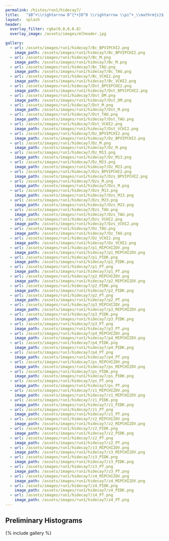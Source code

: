 ```yaml
---
permalink: /histos/run1/hidecay7/
title:   "$B^+\\rightarrow D^{*+}D^0 \\rightarrow \\pi^+_\\mathrm{s}$ || $K^-\\pi^+\\pi^-\\pi^+$ || $K^+\\pi^-\\pi^+\\pi^-$"
layout:  splash
header:
  overlay_filter: rgba(0,0,0,0.8)
  overlay_image: /assets/images/mlheader.jpg

gallery:
  - url: /assets/images/run1/hidecay7/Bc_BPVIPCHI2.png
    image_path: /assets/images/run1/hidecay7/Bc_BPVIPCHI2.png
  - url: /assets/images/run1/hidecay7/Bc_M.png
    image_path: /assets/images/run1/hidecay7/Bc_M.png
  - url: /assets/images/run1/hidecay7/Bc_TAU.png
    image_path: /assets/images/run1/hidecay7/Bc_TAU.png
  - url: /assets/images/run1/hidecay7/Bc_VCHI2.png
    image_path: /assets/images/run1/hidecay7/Bc_VCHI2.png
  - url: /assets/images/run1/hidecay7/Dst_BPVIPCHI2.png
    image_path: /assets/images/run1/hidecay7/Dst_BPVIPCHI2.png
  - url: /assets/images/run1/hidecay7/Dst_DM.png
    image_path: /assets/images/run1/hidecay7/Dst_DM.png
  - url: /assets/images/run1/hidecay7/Dst_M.png
    image_path: /assets/images/run1/hidecay7/Dst_M.png
  - url: /assets/images/run1/hidecay7/Dst_TAU.png
    image_path: /assets/images/run1/hidecay7/Dst_TAU.png
  - url: /assets/images/run1/hidecay7/Dst_VCHI2.png
    image_path: /assets/images/run1/hidecay7/Dst_VCHI2.png
  - url: /assets/images/run1/hidecay7/Dz_BPVIPCHI2.png
    image_path: /assets/images/run1/hidecay7/Dz_BPVIPCHI2.png
  - url: /assets/images/run1/hidecay7/Dz_M.png
    image_path: /assets/images/run1/hidecay7/Dz_M.png
  - url: /assets/images/run1/hidecay7/Dz_M13.png
    image_path: /assets/images/run1/hidecay7/Dz_M13.png
  - url: /assets/images/run1/hidecay7/Dz_M23.png
    image_path: /assets/images/run1/hidecay7/Dz_M23.png
  - url: /assets/images/run1/hidecay7/Dzs_BPVIPCHI2.png
    image_path: /assets/images/run1/hidecay7/Dzs_BPVIPCHI2.png
  - url: /assets/images/run1/hidecay7/Dzs_M.png
    image_path: /assets/images/run1/hidecay7/Dzs_M.png
  - url: /assets/images/run1/hidecay7/Dzs_M13.png
    image_path: /assets/images/run1/hidecay7/Dzs_M13.png
  - url: /assets/images/run1/hidecay7/Dzs_M23.png
    image_path: /assets/images/run1/hidecay7/Dzs_M23.png
  - url: /assets/images/run1/hidecay7/Dzs_TAU.png
    image_path: /assets/images/run1/hidecay7/Dzs_TAU.png
  - url: /assets/images/run1/hidecay7/Dzs_VCHI2.png
    image_path: /assets/images/run1/hidecay7/Dzs_VCHI2.png
  - url: /assets/images/run1/hidecay7/Dz_TAU.png
    image_path: /assets/images/run1/hidecay7/Dz_TAU.png
  - url: /assets/images/run1/hidecay7/Dz_VCHI2.png
    image_path: /assets/images/run1/hidecay7/Dz_VCHI2.png
  - url: /assets/images/run1/hidecay7/p1_MIPCHI2DV.png
    image_path: /assets/images/run1/hidecay7/p1_MIPCHI2DV.png
  - url: /assets/images/run1/hidecay7/p1_PIDK.png
    image_path: /assets/images/run1/hidecay7/p1_PIDK.png
  - url: /assets/images/run1/hidecay7/p1_PT.png
    image_path: /assets/images/run1/hidecay7/p1_PT.png
  - url: /assets/images/run1/hidecay7/p2_MIPCHI2DV.png
    image_path: /assets/images/run1/hidecay7/p2_MIPCHI2DV.png
  - url: /assets/images/run1/hidecay7/p2_PIDK.png
    image_path: /assets/images/run1/hidecay7/p2_PIDK.png
  - url: /assets/images/run1/hidecay7/p2_PT.png
    image_path: /assets/images/run1/hidecay7/p2_PT.png
  - url: /assets/images/run1/hidecay7/p3_MIPCHI2DV.png
    image_path: /assets/images/run1/hidecay7/p3_MIPCHI2DV.png
  - url: /assets/images/run1/hidecay7/p3_PIDK.png
    image_path: /assets/images/run1/hidecay7/p3_PIDK.png
  - url: /assets/images/run1/hidecay7/p3_PT.png
    image_path: /assets/images/run1/hidecay7/p3_PT.png
  - url: /assets/images/run1/hidecay7/p4_MIPCHI2DV.png
    image_path: /assets/images/run1/hidecay7/p4_MIPCHI2DV.png
  - url: /assets/images/run1/hidecay7/p4_PIDK.png
    image_path: /assets/images/run1/hidecay7/p4_PIDK.png
  - url: /assets/images/run1/hidecay7/p4_PT.png
    image_path: /assets/images/run1/hidecay7/p4_PT.png
  - url: /assets/images/run1/hidecay7/ps_MIPCHI2DV.png
    image_path: /assets/images/run1/hidecay7/ps_MIPCHI2DV.png
  - url: /assets/images/run1/hidecay7/ps_PIDK.png
    image_path: /assets/images/run1/hidecay7/ps_PIDK.png
  - url: /assets/images/run1/hidecay7/ps_PT.png
    image_path: /assets/images/run1/hidecay7/ps_PT.png
  - url: /assets/images/run1/hidecay7/z1_MIPCHI2DV.png
    image_path: /assets/images/run1/hidecay7/z1_MIPCHI2DV.png
  - url: /assets/images/run1/hidecay7/z1_PIDK.png
    image_path: /assets/images/run1/hidecay7/z1_PIDK.png
  - url: /assets/images/run1/hidecay7/z1_PT.png
    image_path: /assets/images/run1/hidecay7/z1_PT.png
  - url: /assets/images/run1/hidecay7/z2_MIPCHI2DV.png
    image_path: /assets/images/run1/hidecay7/z2_MIPCHI2DV.png
  - url: /assets/images/run1/hidecay7/z2_PIDK.png
    image_path: /assets/images/run1/hidecay7/z2_PIDK.png
  - url: /assets/images/run1/hidecay7/z2_PT.png
    image_path: /assets/images/run1/hidecay7/z2_PT.png
  - url: /assets/images/run1/hidecay7/z3_MIPCHI2DV.png
    image_path: /assets/images/run1/hidecay7/z3_MIPCHI2DV.png
  - url: /assets/images/run1/hidecay7/z3_PIDK.png
    image_path: /assets/images/run1/hidecay7/z3_PIDK.png
  - url: /assets/images/run1/hidecay7/z3_PT.png
    image_path: /assets/images/run1/hidecay7/z3_PT.png
  - url: /assets/images/run1/hidecay7/z4_MIPCHI2DV.png
    image_path: /assets/images/run1/hidecay7/z4_MIPCHI2DV.png
  - url: /assets/images/run1/hidecay7/z4_PIDK.png
    image_path: /assets/images/run1/hidecay7/z4_PIDK.png
  - url: /assets/images/run1/hidecay7/z4_PT.png
    image_path: /assets/images/run1/hidecay7/z4_PT.png
---
```


## Preliminary Histograms
{% include gallery %}

